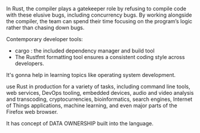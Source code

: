 In Rust, the compiler plays a gatekeeper role by refusing to compile code with these elusive bugs, including concurrency bugs. By working alongside the compiler, the team can spend their time focusing on the program’s logic rather than chasing down bugs.

Contemporary developer tools:
- cargo : the included dependency manager and build tool
- The Rustfmt formatting tool ensures a consistent coding style across developers.

It's gonna help in learning topics like operating system development.

use Rust in production for a variety of tasks, including command line tools, web services, DevOps tooling, embedded devices, audio and video analysis and transcoding, cryptocurrencies, bioinformatics, search engines, Internet of Things applications, machine learning, and even major parts of the Firefox web browser.

It has concept of DATA OWNERSHIP built into the language.